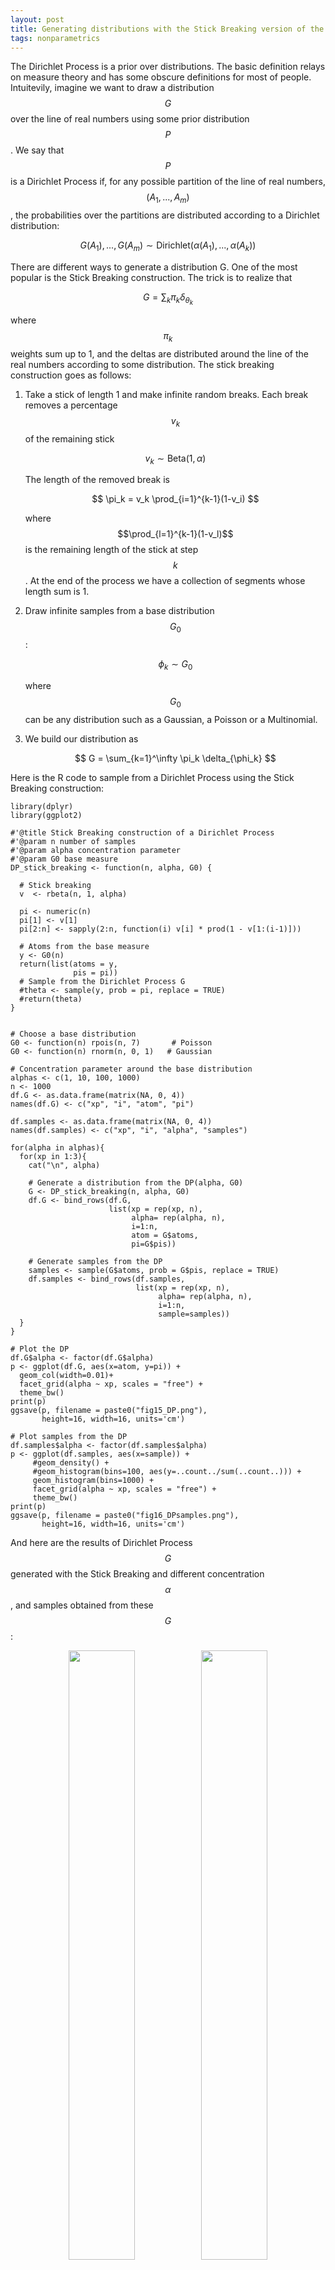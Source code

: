 ```yaml
---
layout: post
title: Generating distributions with the Stick Breaking version of the Dirichlet Process
tags: nonparametrics
---
```

The Dirichlet Process is a prior over distributions. The basic definition relays on 
measure theory and has some obscure definitions for most of people. Intuitevily, imagine
we want to draw a distribution $$G$$ over the line of real numbers using some prior distribution $$P$$.
We say that $$P$$ is a Dirichlet Process if, for any possible partition of the line of real numbers,
$$(A_1, ..., A_m)$$, the probabilities over the partitions are distributed according to a Dirichlet distribution:

$$
G(A_1),...,G(A_m) \sim \text{Dirichlet}(\alpha(A_1),...,\alpha(A_k))
$$

There are different ways to generate a distribution G. One of the most popular 
is the Stick Breaking construction. The trick is to realize that 

$$
G = \sum_k \pi_k \delta_{\theta_k}
$$

where $$\pi_k$$ weights sum up to 1, and the deltas are distributed around the line
of the real numbers according to some distribution. The stick breaking construction
goes as follows:

1. Take a stick of length 1 and make infinite random breaks. Each break removes a percentage 
$$v_k$$ of the remaining stick

	$$
	v_k \sim \text{Beta}(1, \alpha)
	$$

	The length of the removed break is

	$$
	\pi_k = v_k \prod_{i=1}^{k-1}(1-v_i)
	$$

	where $$\prod_{l=1}^{k-1}(1-v_l)$$ is the remaining length of the stick at step $$k$$.
	At the end of the process we have a collection of segments whose length sum is 1.

2. Draw infinite samples from a base distribution $$G_0$$:

	$$
	\phi_k \sim G_0
	$$

	where $$G_0$$ can be any distribution such as a Gaussian, a Poisson or a Multinomial.

3. We build our distribution as

	$$
	G = \sum_{k=1}^\infty \pi_k \delta_{\phi_k}
	$$


Here is the R code to sample from a Dirichlet Process using the Stick Breaking
construction:

```
library(dplyr)
library(ggplot2)

#'@title Stick Breaking construction of a Dirichlet Process
#'@param n number of samples
#'@param alpha concentration parameter
#'@param G0 base measure
DP_stick_breaking <- function(n, alpha, G0) {

  # Stick breaking
  v  <- rbeta(n, 1, alpha)
  
  pi <- numeric(n)
  pi[1] <- v[1] 
  pi[2:n] <- sapply(2:n, function(i) v[i] * prod(1 - v[1:(i-1)]))
  
  # Atoms from the base measure
  y <- G0(n) 
  return(list(atoms = y,
              pis = pi))
  # Sample from the Dirichlet Process G
  #theta <- sample(y, prob = pi, replace = TRUE)
  #return(theta)
}


# Choose a base distribution
G0 <- function(n) rpois(n, 7)       # Poisson
G0 <- function(n) rnorm(n, 0, 1)   # Gaussian

# Concentration parameter around the base distribution
alphas <- c(1, 10, 100, 1000)
n <- 1000
df.G <- as.data.frame(matrix(NA, 0, 4))
names(df.G) <- c("xp", "i", "atom", "pi")

df.samples <- as.data.frame(matrix(NA, 0, 4))
names(df.samples) <- c("xp", "i", "alpha", "samples")

for(alpha in alphas){
  for(xp in 1:3){
    cat("\n", alpha)
    
    # Generate a distribution from the DP(alpha, G0)
    G <- DP_stick_breaking(n, alpha, G0)
    df.G <- bind_rows(df.G, 
                      list(xp = rep(xp, n), 
                           alpha= rep(alpha, n), 
                           i=1:n,
                           atom = G$atoms,
                           pi=G$pis))
    
    # Generate samples from the DP
    samples <- sample(G$atoms, prob = G$pis, replace = TRUE)
    df.samples <- bind_rows(df.samples, 
                            list(xp = rep(xp, n), 
                                 alpha= rep(alpha, n), 
                                 i=1:n, 
                                 sample=samples))
  }
}

# Plot the DP
df.G$alpha <- factor(df.G$alpha)
p <- ggplot(df.G, aes(x=atom, y=pi)) + 
  geom_col(width=0.01)+
  facet_grid(alpha ~ xp, scales = "free") +
  theme_bw()
print(p)
ggsave(p, filename = paste0("fig15_DP.png"), 
       height=16, width=16, units='cm')

# Plot samples from the DP
df.samples$alpha <- factor(df.samples$alpha)
p <- ggplot(df.samples, aes(x=sample)) + 
     #geom_density() +
     #geom_histogram(bins=100, aes(y=..count../sum(..count..))) +
     geom_histogram(bins=1000) + 
     facet_grid(alpha ~ xp, scales = "free") +
     theme_bw()
print(p)
ggsave(p, filename = paste0("fig16_DPsamples.png"), 
       height=16, width=16, units='cm')
```

And here are the results of Dirichlet Process $$G$$ generated with
the Stick Breaking and different concentration $$\alpha$$, and samples
obtained from these $$G$$:
<figure>
	<center>
   <img src="{{ site.baseurl }}/assets/fig15_DP.png" width="50%"><img src="{{ site.baseurl }}/assets/fig16_DPsamples.png" width="50%">
    </center>
    <figcaption>Fig.1 - (Left) Distributions drawn from a Dirichlet Processes with different concentration parameters. (Right)
   Samples from these distributions. Columns represent repetitions of the experiment.</figcaption>
</figure>
